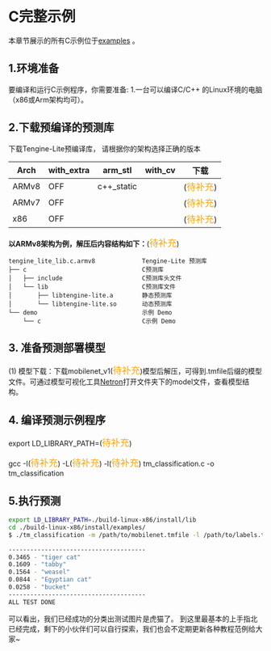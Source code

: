 # C完整示例

本章节展示的所有C示例位于[examples](https://github.C++om/OAID/Tengine/tree/tengine-lite/examples) 。

## 1.环境准备
要编译和运行C示例程序，你需要准备:
1.一台可以编译C/C++ 的Linux环境的电脑（x86或Arm架构均可）。


## 2.下载预编译的预测库
下载Tengine-Lite预编译库，
请根据你的架构选择正确的版本

| Arch  | with_extra | arm_stl    | with_cv | 下载                                      |
| ----- | ---------- | ---------- | ------- | ----------------------------------------- |
| ARMv8 | OFF        | c++_static |         | (<font size=4 color=orange>待补充</font>) |
| ARMv7 | OFF        |            |         | (<font size=4 color=orange>待补充</font>) |
| x86   | OFF        |            |         | (<font size=4 color=orange>待补充</font>) |

**以ARMv8架构为例，解压后内容结构如下：**(<font size=4 color=orange>待补充</font>)

```shell
tengine_lite_lib.c.armv8         	 Tengine-Lite 预测库
├── c                                C预测库
│   ├── include                      C预测库头文件
│   └── lib                          C预测库文件
│       ├── libtengine-lite.a        静态预测库
│       └── libtengine-lite.so       动态预测库
└── demo                             示例 Demo
    └── c                          	 C示例 Demo
```

## 3. 准备预测部署模型

(1) 模型下载：下载mobilenet_v1(<font size=4 color=orange>待补充</font>)模型后解压，可得到.tmfile后缀的模型文件。可通过模型可视化工具[Netron](https://lutzroeder.github.io/netron/)打开文件夹下的model文件，查看模型结构。

## 4. 编译预测示例程序

export LD_LIBRARY_PATH=(<font size=4 color=orange>待补充</font>)

gcc -I(<font size=4 color=orange>待补充</font>) -L(<font size=4 color=orange>待补充</font>) -l(<font size=4 color=orange>待补充</font>) tm_classification.c -o  tm_classification
## 5.执行预测

```bash
export LD_LIBRARY_PATH=./build-linux-x86/install/lib
cd ./build-linux-x86/install/examples/
$ ./tm_classification -m /path/to/mobilenet.tmfile -l /path/to/labels.txt -i /path/to/img.jpg -g 224,224 -s 0.017 -w 104.007,116.669,122.679

--------------------------------------
0.3465 - "tiger cat"
0.1609 - "tabby"
0.1564 - "weasel"
0.0844 - "Egyptian cat"
0.0258 - "bucket"
--------------------------------------
ALL TEST DONE
```

可以看出，我们已经成功的分类出测试图片是虎猫了。
到这里最基本的上手指北已经完成，剩下的小伙伴们可以自行探索，我们也会不定期更新各种教程范例给大家~